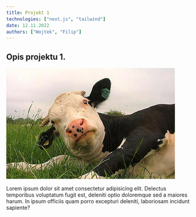 ```yaml
---
title: Projekt 1
technologies: ["next.js", "tailwind"]
date: 12.11.2022
authors: ["Wojtek", "Filip"]
---
```


## Opis projektu 1.

![Krowa](./assets/krowa.png)

Lorem ipsum dolor sit amet consectetur adipisicing elit. Delectus temporibus voluptatum fugit est, deleniti optio doloremque sed a maiores harum. In ipsum officiis quam porro excepturi deleniti, laboriosam incidunt sapiente?

